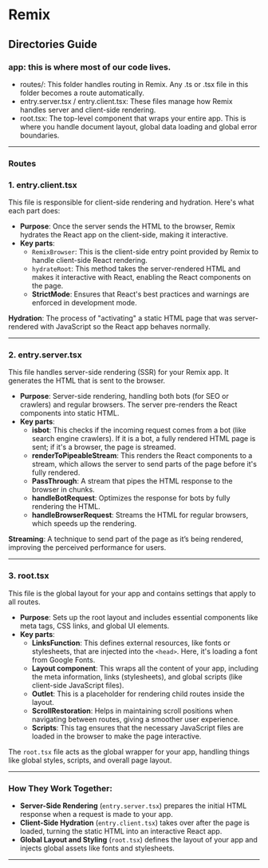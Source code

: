 # Remix
## Directories Guide 
### app: this is where most of our code lives.
- routes/: This folder handles routing in Remix. Any .ts or .tsx file in this folder becomes a route automatically.
- entry.server.tsx / entry.client.tsx: These files manage how Remix handles server and client-side rendering.
- root.tsx: The top-level component that wraps your entire app. This is where you handle document layout, global data loading and global error boundaries.

---
### **Routes**
### 1. **entry.client.tsx**
This file is responsible for client-side rendering and hydration. Here's what each part does:
- **Purpose**: Once the server sends the HTML to the browser, Remix hydrates the React app on the client-side, making it interactive.
- **Key parts**:
  - `RemixBrowser`: This is the client-side entry point provided by Remix to handle client-side React rendering.
  - `hydrateRoot`: This method takes the server-rendered HTML and makes it interactive with React, enabling the React components on the page.
  - **StrictMode**: Ensures that React's best practices and warnings are enforced in development mode.

**Hydration**: The process of "activating" a static HTML page that was server-rendered with JavaScript so the React app behaves normally.

---

### 2. **entry.server.tsx**
This file handles server-side rendering (SSR) for your Remix app. It generates the HTML that is sent to the browser.
- **Purpose**: Server-side rendering, handling both bots (for SEO or crawlers) and regular browsers. The server pre-renders the React components into static HTML.
- **Key parts**:
  - **isbot**: This checks if the incoming request comes from a bot (like search engine crawlers). If it is a bot, a fully rendered HTML page is sent; if it's a browser, the page is streamed.
  - **renderToPipeableStream**: This renders the React components to a stream, which allows the server to send parts of the page before it's fully rendered.
  - **PassThrough**: A stream that pipes the HTML response to the browser in chunks.
  - **handleBotRequest**: Optimizes the response for bots by fully rendering the HTML.
  - **handleBrowserRequest**: Streams the HTML for regular browsers, which speeds up the rendering.

**Streaming**: A technique to send part of the page as it’s being rendered, improving the perceived performance for users.

---

### 3. **root.tsx**
This file is the global layout for your app and contains settings that apply to all routes.
- **Purpose**: Sets up the root layout and includes essential components like meta tags, CSS links, and global UI elements.
- **Key parts**:
  - **LinksFunction**: This defines external resources, like fonts or stylesheets, that are injected into the `<head>`. Here, it's loading a font from Google Fonts.
  - **Layout component**: This wraps all the content of your app, including the meta information, links (stylesheets), and global scripts (like client-side JavaScript files).
  - **Outlet**: This is a placeholder for rendering child routes inside the layout.
  - **ScrollRestoration**: Helps in maintaining scroll positions when navigating between routes, giving a smoother user experience.
  - **Scripts**: This tag ensures that the necessary JavaScript files are loaded in the browser to make the page interactive.

The `root.tsx` file acts as the global wrapper for your app, handling things like global styles, scripts, and overall page layout.

---

### How They Work Together:
- **Server-Side Rendering** (`entry.server.tsx`) prepares the initial HTML response when a request is made to your app.
- **Client-Side Hydration** (`entry.client.tsx`) takes over after the page is loaded, turning the static HTML into an interactive React app.
- **Global Layout and Styling** (`root.tsx`) defines the layout of your app and injects global assets like fonts and stylesheets.


---